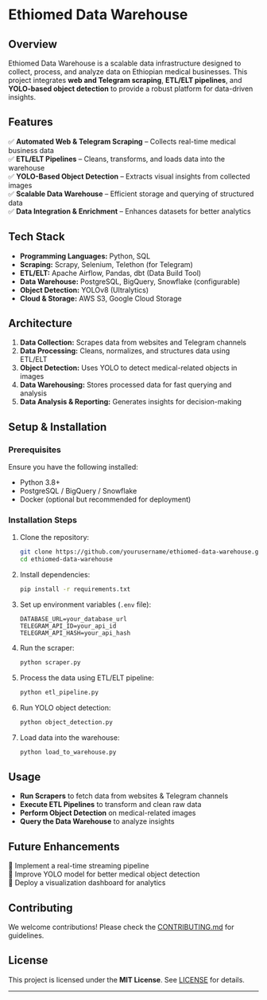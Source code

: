 # **Ethiomed Data Warehouse**  

## **Overview**  
Ethiomed Data Warehouse is a scalable data infrastructure designed to collect, process, and analyze data on Ethiopian medical businesses. This project integrates **web and Telegram scraping**, **ETL/ELT pipelines**, and **YOLO-based object detection** to provide a robust platform for data-driven insights.  

## **Features**  
✅ **Automated Web & Telegram Scraping** – Collects real-time medical business data  
✅ **ETL/ELT Pipelines** – Cleans, transforms, and loads data into the warehouse  
✅ **YOLO-Based Object Detection** – Extracts visual insights from collected images  
✅ **Scalable Data Warehouse** – Efficient storage and querying of structured data  
✅ **Data Integration & Enrichment** – Enhances datasets for better analytics  

## **Tech Stack**  
- **Programming Languages:** Python, SQL  
- **Scraping:** Scrapy, Selenium, Telethon (for Telegram)  
- **ETL/ELT:** Apache Airflow, Pandas, dbt (Data Build Tool)  
- **Data Warehouse:** PostgreSQL, BigQuery, Snowflake (configurable)  
- **Object Detection:** YOLOv8 (Ultralytics)  
- **Cloud & Storage:** AWS S3, Google Cloud Storage  

## **Architecture**  
1. **Data Collection:** Scrapes data from websites and Telegram channels  
2. **Data Processing:** Cleans, normalizes, and structures data using ETL/ELT  
3. **Object Detection:** Uses YOLO to detect medical-related objects in images  
4. **Data Warehousing:** Stores processed data for fast querying and analysis  
5. **Data Analysis & Reporting:** Generates insights for decision-making  

## **Setup & Installation**  

### **Prerequisites**  
Ensure you have the following installed:  
- Python 3.8+  
- PostgreSQL / BigQuery / Snowflake  
- Docker (optional but recommended for deployment)  

### **Installation Steps**  
1. Clone the repository:  
   ```bash
   git clone https://github.com/yourusername/ethiomed-data-warehouse.git
   cd ethiomed-data-warehouse
   ```  
2. Install dependencies:  
   ```bash
   pip install -r requirements.txt
   ```  
3. Set up environment variables (`.env` file):  
   ```plaintext
   DATABASE_URL=your_database_url
   TELEGRAM_API_ID=your_api_id
   TELEGRAM_API_HASH=your_api_hash
   ```  
4. Run the scraper:  
   ```bash
   python scraper.py
   ```  
5. Process the data using ETL/ELT pipeline:  
   ```bash
   python etl_pipeline.py
   ```  
6. Run YOLO object detection:  
   ```bash
   python object_detection.py
   ```  
7. Load data into the warehouse:  
   ```bash
   python load_to_warehouse.py
   ```  

## **Usage**  
- **Run Scrapers** to fetch data from websites & Telegram channels  
- **Execute ETL Pipelines** to transform and clean raw data  
- **Perform Object Detection** on medical-related images  
- **Query the Data Warehouse** to analyze insights  

## **Future Enhancements**  
📌 Implement a real-time streaming pipeline  
📌 Improve YOLO model for better medical object detection  
📌 Deploy a visualization dashboard for analytics  

## **Contributing**  
We welcome contributions! Please check the [CONTRIBUTING.md](CONTRIBUTING.md) for guidelines.  

## **License**  
This project is licensed under the **MIT License**. See [LICENSE](LICENSE) for details.  

---
